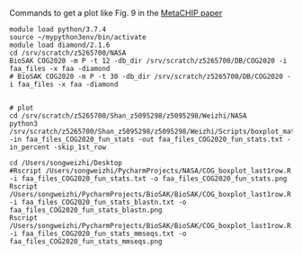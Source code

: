 
Commands to get a plot like Fig. 9 in the [MetaCHIP paper](https://doi.org/10.1186/s40168-019-0649-y)

    module load python/3.7.4
    source ~/mypython3env/bin/activate
    module load diamond/2.1.6
    cd /srv/scratch/z5265700/NASA
    BioSAK COG2020 -m P -t 12 -db_dir /srv/scratch/z5265700/DB/COG2020 -i faa_files -x faa -diamond
    # BioSAK COG2020 -m P -t 30 -db_dir /srv/scratch/z5265700/DB/COG2020 -i faa_files -x faa -diamond
    
    
    # plot
    cd /srv/scratch/z5265700/Shan_z5095298/z5095298/Weizhi/NASA
    python3 /srv/scratch/z5265700/Shan_z5095298/z5095298/Weizhi/Scripts/boxplot_matrix_COG.py -in faa_files_COG2020_fun_stats -out faa_files_COG2020_fun_stats.txt -in_percent -skip_1st_row
    
    cd /Users/songweizhi/Desktop
    #Rscript /Users/songweizhi/PycharmProjects/NASA/COG_boxplot_last1row.R -i faa_files_COG2020_fun_stats.txt -o faa_files_COG2020_fun_stats.png
    Rscript /Users/songweizhi/PycharmProjects/BioSAK/BioSAK/COG_boxplot_last1row.R -i faa_files_COG2020_fun_stats_blastn.txt -o faa_files_COG2020_fun_stats_blastn.png
    Rscript /Users/songweizhi/PycharmProjects/BioSAK/BioSAK/COG_boxplot_last1row.R -i faa_files_COG2020_fun_stats_mmseqs.txt -o faa_files_COG2020_fun_stats_mmseqs.png
